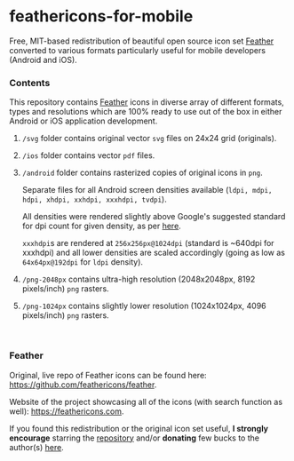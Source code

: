 # feathericons-for-mobile
Free, MIT-based redistribution of beautiful open source icon set [Feather](https://github.com/feathericons/feather) converted to various formats particularly useful for mobile developers (Android and iOS).


### Contents
This repository contains [Feather](https://github.com/feathericons/feather) icons in diverse array of different formats, types and resolutions which are 100% ready to use out of the box in either Android or iOS application development.


1. `/svg` folder contains original vector `svg` files on 24x24 grid (originals).

2. `/ios` folder contains vector `pdf` files.

3. `/android` folder contains rasterized copies of original icons in `png`.

   Separate files for all Android screen densities available (`ldpi, mdpi, hdpi, xhdpi, xxhdpi, xxxhdpi, tvdpi`). 
   
   All densities were rendered slightly above Google's suggested standard for dpi count for given density, as per [here](https://developer.android.com/training/multiscreen/screendensities).

   `xxxhdpi`s are rendered at `256x256px@1024dpi` (standard is ~640dpi for xxxhdpi) and all lower densities are scaled accordingly (going as low as `64x64px@192dpi` for `ldpi` density).
   
4. `/png-2048px` contains ultra-high resolution (2048x2048px, 8192 pixels/inch) `png` rasters.
      
5. `/png-1024px` contains slightly lower resolution (1024x1024px, 4096 pixels/inch) `png` rasters.


<br/>


### Feather
Original, live repo of Feather icons can be found here: https://github.com/feathericons/feather.

Website of the project showcasing all of the icons (with search function as well): https://feathericons.com.

If you found this redistribution or the original icon set useful, **I strongly encourage** starring the [repository](https://github.com/feathericons/feather) and/or **donating** few bucks to the author(s) [here](https://www.paypal.me/colebemis/5).
